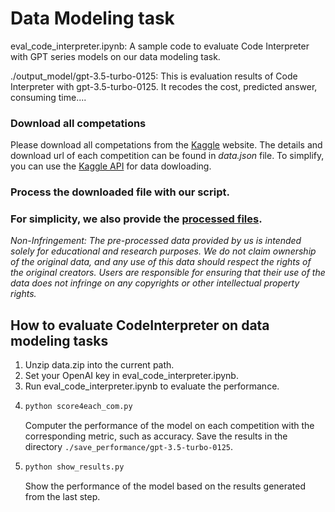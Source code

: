 # Data Modeling task


eval_code_interpreter.ipynb: A sample code to evaluate 
Code Interpreter with GPT series models on our data modeling task.

./output_model/gpt-3.5-turbo-0125: This is evaluation results of Code
Interpreter with gpt-3.5-turbo-0125. It recodes the cost, 
predicted answer, consuming time....


### Download all competations
Please download all competations from the 
[Kaggle](https://www.kaggle.com/competitions) website.
 The details and download url of each competition can be found in *data.json*
file.
To simplify, you can use the [Kaggle API](https://www.kaggle.com/docs/api) for data dowloading.


### Process the downloaded file with our script.


### For simplicity, we also provide the [processed files](https://drive.google.com/drive/folders/19t04HBiM--Ecz9D8Outpz_VW2nJcK8eP?usp=drive_link).


*Non-Infringement: The pre-processed data provided by us is intended solely for educational and research purposes. We do not claim ownership of the original data, and any use of this data should respect the rights of the original creators. Users are responsible for ensuring that their use of the data does not infringe on any copyrights or other intellectual property rights.*



## How to evaluate CodeInterpreter on data modeling tasks
1. Unzip data.zip into the current path.
3. Set your OpenAI key in eval_code_interpreter.ipynb.
4. Run eval_code_interpreter.ipynb to evaluate the performance.
5. ```bash
   python score4each_com.py
   ```
    Computer the performance of the model on each competition with the corresponding metric, such as accuracy. Save the results in the directory `./save_performance/gpt-3.5-turbo-0125`.
7. ```bash
   python show_results.py
   ```
   Show the performance of the model based on the results generated from the last step.
